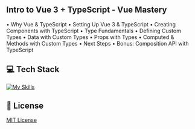 ## Intro to Vue 3 + TypeScript - Vue Mastery
• Why Vue & TypeScript
• Setting Up Vue 3 & TypeScript
• Creating Components with TypeScript
• Type Fundamentals
• Defining Custom Types
• Data with Custom Types
• Props with Types
• Computed & Methods with Custom Types
• Next Steps
• Bonus: Composition API with TypeScript

## 💻 Tech Stack
[![My Skills](https://skillicons.dev/icons?i=html,css,javascript,typescript,vue)](https://skillicons.dev)

## 🔐 License
[MIT License](LICENSE)